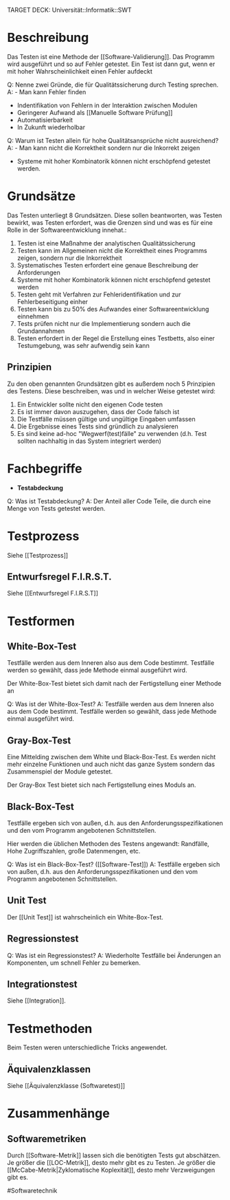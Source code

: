 TARGET DECK: Universität::Informatik::SWT

# Beschreibung
Das Testen ist eine Methode der [[Software-Validierung]]. Das Programm wird ausgeführt und so auf Fehler getestet.
Ein Test ist dann gut, wenn er mit hoher Wahrscheinlichkeit einen Fehler aufdeckt

Q: Nenne zwei Gründe, die für Qualitätssicherung durch Testing sprechen.
A: - Man kann Fehler finden
- Indentifikation von Fehlern in der Interaktion zwischen Modulen
- Geringerer Aufwand als [[Manuelle Software Prüfung]]
- Automatisierbarkeit
- In Zukunft wiederholbar
<!--ID: 1642952241987-->

Q: Warum ist Testen allein für hohe Qualitätsansprüche nicht ausreichend?
A: - Man kann nicht die Korrektheit sondern nur die Inkorrekt zeigen
- Systeme mit hoher Kombinatorik können nicht erschöpfend getestet werden.
<!--ID: 1642952242108-->


# Grundsätze
Das Testen unterliegt 8 Grundsätzen.
Diese sollen beantworten, was Testen bewirkt, was Testen erfordert, was die Grenzen sind und was es für eine Rolle in der Softwareentwicklung innehat.:
1. Testen ist eine Maßnahme der analytischen Qualitätssicherung
2. Testen kann im Allgemeinen nicht die Korrektheit eines Programms zeigen, sondern nur die Inkorrektheit
3. Systematisches Testen erfordert eine genaue Beschreibung der Anforderungen
4. Systeme mit hoher Kombinatorik können nicht erschöpfend getestet werden
5. Testen geht mit Verfahren zur Fehleridentifikation und zur Fehlerbeseitigung einher
6. Testen kann bis zu 50% des Aufwandes einer Softwareentwicklung einnehmen
7. Tests prüfen nicht nur die Implementierung sondern auch die Grundannahmen
8. Testen erfordert in der Regel die Erstellung eines Testbetts, also einer Testumgebung, was sehr aufwendig sein kann

## Prinzipien
Zu den oben genannten Grundsätzen gibt es außerdem noch 5 Prinzipien des Testens. Diese beschreiben, was und in welcher Weise getestet wird:
1. Ein Entwickler sollte nicht den eigenen Code testen
2. Es ist immer davon auszugehen, dass der Code falsch ist
3. Die Testfälle müssen gültige und ungültige Eingaben umfassen
4. Die Ergebnisse eines Tests sind gründlich zu analysieren
5. Es sind keine ad-hoc "Wegwerf(test)fälle" zu verwenden (d.h. Test sollten nachhaltig in das System integriert werden)

# Fachbegriffe
- **Testabdeckung**



Q: Was ist Testabdeckung?
A: Der Anteil aller Code Teile, die durch eine Menge von Tests getestet werden.
<!--ID: 1643668651055-->


# Testprozess
Siehe [[Testprozess]]

## Entwurfsregel F.I.R.S.T.
Siehe [[Entwurfsregel F.I.R.S.T]]


# Testformen
## White-Box-Test
Testfälle werden aus dem Inneren also aus dem Code bestimmt. Testfälle werden so gewählt, dass jede Methode einmal ausgeführt wird.

Der White-Box-Test bietet sich damit nach der Fertigstellung einer Methode an

Q: Was ist der White-Box-Test?
A: Testfälle werden aus dem Inneren also aus dem Code bestimmt. Testfälle werden so gewählt, dass jede Methode einmal ausgeführt wird.
<!--ID: 1642952242228-->


## Gray-Box-Test
Eine Mittelding zwischen dem White und Black-Box-Test. Es werden nicht mehr einzelne Funktionen und auch nicht das ganze System sondern das Zusammenspiel der Module getestet.

Der Gray-Box Test bietet sich nach Fertigstellung eines Moduls an.

## Black-Box-Test
Testfälle ergeben sich von außen, d.h. aus den Anforderungsspezifikationen und den vom Programm angebotenen Schnittstellen.

Hier werden die üblichen Methoden des Testens angewandt: Randfälle, Hohe Zugriffszahlen, große Datenmengen, etc.

Q: Was ist ein Black-Box-Test? ([[Software-Test]])
A: Testfälle ergeben sich von außen, d.h. aus den Anforderungsspezifikationen und den vom Programm angebotenen Schnittstellen. 
<!--ID: 1642952242357-->


## Unit Test
Der [[Unit Test]] ist wahrscheinlich ein White-Box-Test.

## Regressionstest
Q: Was ist ein Regressionstest?
A: Wiederholte Testfälle bei Änderungen an Komponenten, um schnell Fehler zu bemerken.
<!--ID: 1643668651157-->

## Integrationstest
Siehe [[Integration]].

# Testmethoden
Beim Testen weren unterschiedliche Tricks angewendet.

## Äquivalenzklassen
Siehe [[Äquivalenzklasse (Softwaretest)]]

# Zusammenhänge
## Softwaremetriken
Durch [[Software-Metrik]] lassen sich die benötigten Tests gut abschätzen.
Je größer die [[LOC-Metrik]], desto mehr gibt es zu Testen.
Je größer die [[McCabe-Metrik|Zyklomatische Koplexität]], desto mehr Verzweigungen gibt es.





#Softwaretechnik 